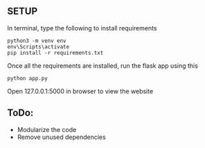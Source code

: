 ## SETUP

In terminal, type the following to install requirements
```
python3 -m venv env
env\Scripts\activate
pip install -r requirements.txt
```

Once all the requirements are installed, run the flask app using this

```
python app.py
```

Open 127.0.0.1:5000 in browser to view the website

## ToDo:
- Modularize the code
- Remove unused dependencies
